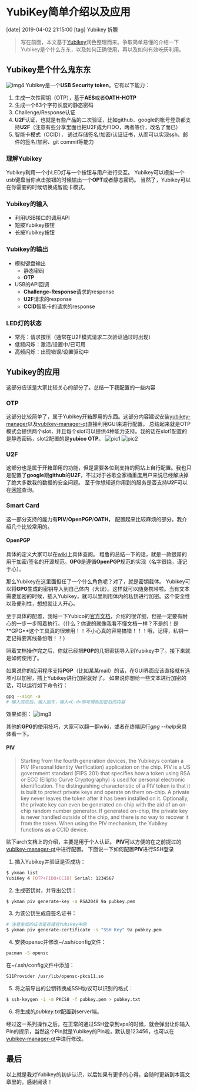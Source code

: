 # YubiKey简单介绍以及应用
[date] 2019-04-02 21:15:00
[tag] Yubikey 折腾

> 写在前面，本文基于[Yubikey](https://wiki.archlinux.org/index.php/YubiKey)润色整理而来。争取简单易懂的介绍一下Yubikey是个什么东东，以及如何正确使用，再以及如何有效~~吃灰~~利用。

## Yubikey是个什么鬼东东
![img4](http://ww1.sinaimg.cn/large/6ccb17ably1g1rronz4jsj20u00wemzl.jpg)
Yubikey是一个**USB Security token**。它有以下能力：
1. 生成一次性密钥（OTP），基于**AES**或者**OATH-HOTP**
2. 生成一个63个字符长度的静态密码
3. Challenge/Response认证
4. **U2F**认证，也就是有些产品的二次验证，比如github、google的帐号登录都支持**U2F**（注意有些分享里面也把U2F成为FIDO，两者等价，改名了而已）
5. 智能卡模式（CCID）， 通过存储签名/加密/认证证书，从而可以实现ssh、邮件的签名/加密、git commit等能力

### 理解Yubikey
Yubikey利用一个小LED灯与一个按钮与用户进行交互。
Yubikey可以模拟一个usb键盘当你点击按钮的时候输出一个**OPT**或者静态密码。
当然了，Yubikey可以在你需要的时候切换成智能卡模式。

### Yubikey的输入
* 利用USB接口的调用API
* 短按Yubikey按钮
* 长按Yubikey按钮

### Yubikey的输出
* 模拟键盘输出
  * 静态密码
  * **OTP**
* USB的API回调
  * **Challenge-Response**请求的response
  * **U2F**请求的response
  * **CCID**智能卡的请求的response

### LED灯的状态
* 常亮：请求按压（通常在U2F模式请求二次验证通过时出现）
* 低频闪烁：激活/设置中/已可用
* 高频闪烁：出现错误/设置驱动中

## Yubikey的应用
这部分应该是大家比较关心的部分了。总结一下我配置的一些内容

### OTP
这部分比较简单了，属于Yubikey开箱即用的东西。这部分内容建议安装[yubikey-manager](https://www.archlinux.org/packages/?name=yubikey-manager)以及[yubikey-manager-qt](https://www.archlinux.org/packages/?name=yubikey-manager-qt)直接利用GUI来进行配置。
总结起来就是OTP模式会提供两个slot，并且每个slot可以提供4种能力支持。我的话在slot1配置的是静态密码，slot2配置的是**yubico OTP**。
![pic1](http://ww1.sinaimg.cn/large/6ccb17ably1g1rpxzmxb1j20pt0c9dgo.jpg)
![pic2](http://ww1.sinaimg.cn/large/6ccb17ably1g1rpxixik6j20pn0byjsc.jpg)

### U2F
这部分也是属于开箱即用的功能，但是需要各位到支持的网站上自行配置。我也只是配置了**google**跟**github**的**U2F**，不过对于谷歌全家桶重度用户来说已经解决掉了绝大多数我的数据的安全问题。
至于你想知道你用到的服务是否支持**U2F**可以在[网站](https://twofactorauth.org/)查询。

### Smart Card
这一部分支持的能力有**PIV**/**OpenPGP**/**OATH**， 配置起来比较麻烦的部分。我介绍几个比较常用的。

#### OpenPGP
具体的定义大家可以在[wiki](https://zh.wikipedia.org/wiki/PGP)上具体查阅。
粗鲁的总结一下的话，就是一款很屌的用于加密/签名的开源规范。**GPG**是遵循**OpenPGP**规范的实现（名字很绕，谨记于心）。

那么Yubikey在这里面担任了一个什么角色呢？对了，就是密钥载体。
Yubikey可以将**GPG**生成的密钥导入到自己体内（大误）。这样就可以随身携带啦。当有文本需要加密的时候，插入Yubikey，就可以里利用体内的私钥进行加密。这个安全性以及便利性，想想就让人开心。

至于具体的配置，我帖一下Yubico的[官方文档](https://support.yubico.com/support/solutions/articles/15000006420-using-your-yubikey-with-openpgp_)，介绍的很详细，但是一定要有耐心的一步一步照着执行。（什么？你说的就像我看不懂文档一样？不是的！是**GPG**这个工具真的很难用！！不小心真的容易搞错！！！哦，记得，私钥一定记得要离线备份哦！！）

照着文档操作完之后，你就已经把**PGP**的几把密钥导入到Yubikey中了。接下来就是如何使用了。

如果说你的应用程序支持**PGP**（比如某某mail）的话，在GUI界面应该直接就有选项可以加密，插上Yubikey进行加密就好了。
如果说你想给一些文本进行加密的话，可以运行如下命令行：

```sh
gpg --sign -a 
# 输入完成后，输入回车，输入<C-d>即可得到加密后的内容
```
效果如图：
![img3](http://ww1.sinaimg.cn/large/6ccb17ably1g1rqxzvkrvj20k90c8wjb.jpg)

其他的**GPG**的使用技巧，大家可以翻一翻wiki，或者在终端运行*gpg --help*来具体看一下。

#### PIV
>Starting from the fourth generation devices, the Yubikeys contain a PIV (Personal Identity Verification) application on the chip. PIV is a US government standard (FIPS 201) that specifies how a token using RSA or ECC (Elliptic Curve Cryptography) is used for personal electronic identification. The distinguishing characteristic of a PIV token is that it is built to protect private keys and operate on them on-chip. A private key never leaves the token after it has
>been installed on it. Optionally, the private key can even be generated on-chip with the aid of an on-chip random number generator. If generated on-chip, the private key is never handled outside of the chip, and there is no way to recover it from the token. When using the PIV mechanism, the Yubikey functions as a CCID device.

贴下arch文档上的介绍，主要是用于个人认证。
**PIV**可以方便的在之前提过的[yubikey-manager-qt](https://www.archlinux.org/packages/?name=yubikey-manager-qt)中进行配置。
下面说一下如何配置**PIV**进行SSH登录

1. 插入Yubikey并验证是否成功：
```sh
$ ykman list
YubiKey 4 [OTP+FIDO+CCID] Serial: 1234567
```
2. 生成密钥対，并导出公钥：
```sh
$ ykman piv generate-key -a RSA2048 9a pubkey.pem
```
3. 为该公钥生成自签名证书：
```sh
# 注意生成的证书是存储在Yubikey中的
$ ykman piv generate-certificate -s "SSH Key" 9a pubkey.pem
```
4. 安装opensc并修改~/.ssh/config文件：
```sh
pacman -S opensc
```
在~/.ssh/config文件中添加：
```sh
S11Provider /usr/lib/opensc-pkcs11.so
```
5. 将之前导出的公钥转换成SSH协议可以识别的格式：
```sh
$ ssh-keygen -i -m PKCS8 -f pubkey.pem > pubkey.txt
```
6. 将生成的*pubkey.txt*配置到server端。

经过这一系列操作之后，在正常的通过SSH登录到vps的时候，就会弹出让你输入Pin的提示，当然这个Pin就是Yubikey的Pin啦，默认是123456，也可以在[yubikey-manager-qt](https://www.archlinux.org/packages/?name=yubikey-manager-qt)中进行修改。

## 最后

以上就是我对Yubikey的初步认识，以后如果有更多的心得，会随时更新到本篇文章里的，感谢阅读！
